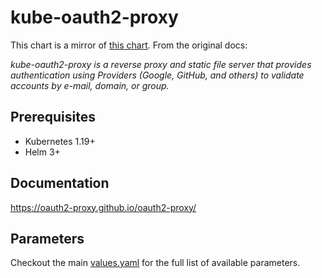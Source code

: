 # kube-oauth2-proxy

This chart is a mirror of [this chart](https://github.com/oauth2-proxy/manifests/blob/main/helm/oauth2-proxy/README.md).
From the original docs:

_kube-oauth2-proxy is a reverse proxy and static file server that provides authentication using Providers (Google, GitHub, and others)
to validate accounts by e-mail, domain, or group._

## Prerequisites

- Kubernetes 1.19+
- Helm 3+

## Documentation

https://oauth2-proxy.github.io/oauth2-proxy/

## Parameters

Checkout the main [values.yaml](./values.yaml) for the full list of available parameters.
